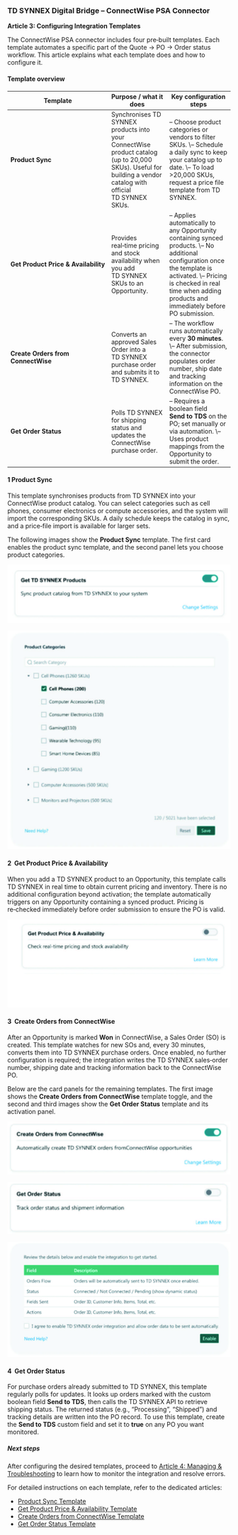 ### TD SYNNEX Digital Bridge – ConnectWise PSA Connector  
**Article 3: Configuring Integration Templates**

The ConnectWise PSA connector includes four pre‑built templates.  Each template automates a specific part of the Quote → PO → Order status workflow.  This article explains what each template does and how to configure it.

#### Template overview

| Template                      | Purpose / what it does                                                                                                                      | Key configuration steps |
|------------------------------|--------------------------------------------------------------------------------------------------------------------------------------------|----------------------------------------------------------------------------------------------------------------------------------|
| **Product Sync**   | Synchronises TD SYNNEX products into your ConnectWise product catalog (up to 20,000 SKUs).  Useful for building a vendor catalog with official TD SYNNEX SKUs. | – Choose product categories or vendors to filter SKUs.  \\– Schedule a daily sync to keep your catalog up to date.  \\– To load >20,000 SKUs, request a price file template from TD SYNNEX. |
| **Get Product Price & Availability** | Provides real‑time pricing and stock availability when you add TD SYNNEX SKUs to an Opportunity.  | – Applies automatically to any Opportunity containing synced products.  \\– No additional configuration once the template is activated.  \\– Pricing is checked in real time when adding products and immediately before PO submission. |
| **Create Orders from ConnectWise** | Converts an approved Sales Order into a TD SYNNEX purchase order and submits it to TD SYNNEX. | – The workflow runs automatically every **30 minutes**.  \\– After submission, the connector populates order number, ship date and tracking information on the ConnectWise PO. |
| **Get Order Status**          | Polls TD SYNNEX for shipping status and updates the ConnectWise purchase order. | – Requires a boolean field **Send to TDS** on the PO; set manually or via automation.  \\– Uses product mappings from the Opportunity to submit the order. |


#### 1  Product Sync

This template synchronises products from TD SYNNEX into your ConnectWise product catalog.  You can select categories such as cell phones, consumer electronics or compute accessories, and the system will import the corresponding SKUs.  A daily schedule keeps the catalog in sync, and a price‑file import is available for larger sets.

The following images show the **Product Sync** template. The first card enables the product sync template, and the second panel lets you choose product categories.

![Enable Product Sync](/public/assets/images/configure-productsync-step1.jpeg)

![Select product categories](/public/assets/images/configure-productsync-step2.jpeg)

#### 2  Get Product Price & Availability

When you add a TD SYNNEX product to an Opportunity, this template calls TD SYNNEX in real time to obtain current pricing and inventory.  There is no additional configuration beyond activation; the template automatically triggers on any Opportunity containing a synced product.  Pricing is re‑checked immediately before order submission to ensure the PO is valid.

![Enable Price & Availability](/public/assets/images/configure-priceavail-step1.jpeg)

#### 3  Create Orders from ConnectWise

After an Opportunity is marked **Won** in ConnectWise, a Sales Order (SO) is created.  This template watches for new SOs and, every 30 minutes, converts them into TD SYNNEX purchase orders.  Once enabled, no further configuration is required; the integration writes the TD SYNNEX sales‑order number, shipping date and tracking information back to the ConnectWise PO.

Below are the card panels for the remaining templates.  The first image shows the **Create Orders from ConnectWise** template toggle, and the second and third images show the **Get Order Status** template and its activation panel.

![Enable Create Orders](/public/assets/images/configure-createorder-step1.jpeg)

![Enable Get Order Status](/public/assets/images/configure-orderstatus-step1.jpeg)

![Order Status activation details](/public/assets/images/configure-orderstatus-step2.jpeg)

#### 4  Get Order Status

For purchase orders already submitted to TD SYNNEX, this template regularly polls for updates.  It looks up orders marked with the custom boolean field **Send to TDS**, then calls the TD SYNNEX API to retrieve shipping status.  The returned status (e.g., “Processing”, “Shipped”) and tracking details are written into the PO record.  To use this template, create the **Send to TDS** custom field and set it to **true** on any PO you want monitored.

##### Next steps

After configuring the desired templates, proceed to [Article 4: Managing & Troubleshooting](./kb_management_troubleshooting.md) to learn how to monitor the integration and resolve errors.

For detailed instructions on each template, refer to the dedicated articles:

* [Product Sync Template](./kb_template_products.md)
* [Get Product Price & Availability Template](./kb_template_price_availability.md)
* [Create Orders from ConnectWise Template](./kb_template_create_orders.md)
* [Get Order Status Template](./kb_template_order_status.md)